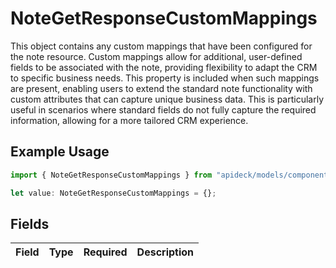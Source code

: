 # NoteGetResponseCustomMappings

This object contains any custom mappings that have been configured for the note resource. Custom mappings allow for additional, user-defined fields to be associated with the note, providing flexibility to adapt the CRM to specific business needs. This property is included when such mappings are present, enabling users to extend the standard note functionality with custom attributes that can capture unique business data. This is particularly useful in scenarios where standard fields do not fully capture the required information, allowing for a more tailored CRM experience.

## Example Usage

```typescript
import { NoteGetResponseCustomMappings } from "apideck/models/components";

let value: NoteGetResponseCustomMappings = {};
```

## Fields

| Field       | Type        | Required    | Description |
| ----------- | ----------- | ----------- | ----------- |